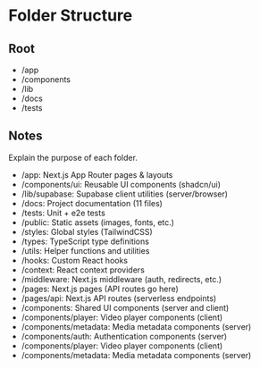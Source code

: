 # Folder Structure

## Root
- /app
- /components
- /lib
- /docs
- /tests

## Notes
Explain the purpose of each folder.
- /app: Next.js App Router pages & layouts
- /components/ui: Reusable UI components (shadcn/ui)
- /lib/supabase: Supabase client utilities (server/browser)
- /docs: Project documentation (11 files)
- /tests: Unit + e2e tests
- /public: Static assets (images, fonts, etc.)
- /styles: Global styles (TailwindCSS)
- /types: TypeScript type definitions
- /utils: Helper functions and utilities
- /hooks: Custom React hooks
- /context: React context providers
- /middleware: Next.js middleware (auth, redirects, etc.)
- /pages: Next.js pages (API routes go here)
- /pages/api: Next.js API routes (serverless endpoints)
- /components: Shared UI components (server and client)
- /components/player: Video player components (client)
- /components/metadata: Media metadata components (server)
- /components/auth: Authentication components (server)
- /components/player: Video player components (client)
- /components/metadata: Media metadata components (server)
